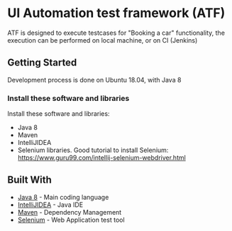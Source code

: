 # UI Automation test framework (ATF)

ATF is designed to execute testcases for "Booking a car" functionality, the execution can be performed on local machine,
or on CI (Jenkins)


## Getting Started

Development process is done on Ubuntu 18.04, with Java 8


### Install these software and libraries

Install these software and libraries:
  - Java 8
  - Maven
  - IntelliJIDEA
  - Selenium libraries. Good tutorial to install Selenium:
    https://www.guru99.com/intellij-selenium-webdriver.html


## Built With

* [Java 8](https://java.com) - Main coding language
* [IntelliJIDEA](https://www.jetbrains.com/idea/) - Java IDE
* [Maven](https://maven.apache.org/) - Dependency Management
* [Selenium](https://www.seleniumhq.org/) - Web Application test tool
